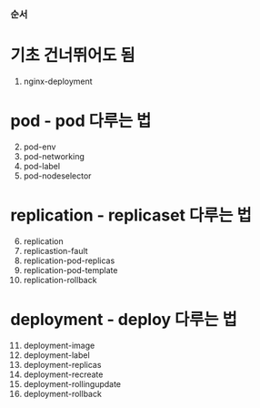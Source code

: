 ### 순서
# 기초 건너뛰어도 됨
1. nginx-deployment

# pod - pod 다루는 법
2. pod-env
3. pod-networking
4. pod-label
5. pod-nodeselector


# replication - replicaset 다루는 법
6. replication
7. replicastion-fault
8. replication-pod-replicas
9. replication-pod-template
10. replication-rollback

# deployment - deploy 다루는 법
11. deployment-image
12. deployment-label
13. deployment-replicas
14. deployment-recreate
15. deployment-rollingupdate
16. deployment-rollback
